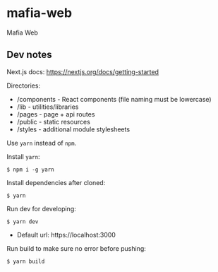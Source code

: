 # mafia-web
Mafia Web

## Dev notes

Next.js docs: https://nextjs.org/docs/getting-started

Directories:
- /components - React components (file naming must be lowercase)
- /lib - utilities/libraries
- /pages - page + api routes
- /public - static resources
- /styles - additional module stylesheets

Use `yarn` instead of `npm`.

Install `yarn`:
```
$ npm i -g yarn
```

Install dependencies after cloned:
```
$ yarn
```

Run dev for developing:
```
$ yarn dev
```
- Default url: https://localhost:3000

Run build to make sure no error before pushing:
```
$ yarn build
```
